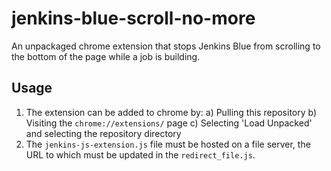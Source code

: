 # jenkins-blue-scroll-no-more
An unpackaged chrome extension that stops Jenkins Blue from scrolling to the bottom of the page while a job is building.

## Usage
1. The extension can be added to chrome by:
  a) Pulling this repository
  b) Visiting the `chrome://extensions/` page 
  c) Selecting 'Load Unpacked' and selecting the repository directory 
2. The `jenkins-js-extension.js` file must be hosted on a file server, the URL to which must be updated in the `redirect_file.js`.
